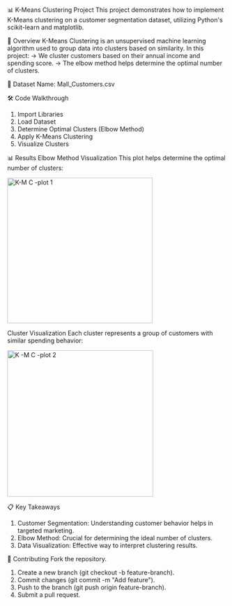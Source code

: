 📊 K-Means Clustering Project
This project demonstrates how to implement K-Means clustering on a customer segmentation dataset, utilizing Python's scikit-learn and matplotlib.

🚀 Overview
K-Means Clustering is an unsupervised machine learning algorithm used to group data into clusters based on similarity. 
In this project:
-> We cluster customers based on their annual income and spending score.
-> The elbow method helps determine the optimal number of clusters.

📁 Dataset
Name: Mall_Customers.csv

🛠️ Code Walkthrough
1. Import Libraries
2. Load Dataset
3. Determine Optimal Clusters (Elbow Method)
4. Apply K-Means Clustering
5. Visualize Clusters

📊 Results
Elbow Method Visualization
This plot helps determine the optimal number of clusters:

<img width="333" alt="K-M C -plot 1" src="https://github.com/user-attachments/assets/7ec28a2d-ae6b-4124-8b15-f66482b8788b">


Cluster Visualization
Each cluster represents a group of customers with similar spending behavior:

<img width="335" alt="K -M C -plot 2" src="https://github.com/user-attachments/assets/c268c561-de21-4a65-8a77-89a532b5be4c">



📋 Key Takeaways
1. Customer Segmentation: Understanding customer behavior helps in targeted marketing.
2. Elbow Method: Crucial for determining the ideal number of clusters.
3. Data Visualization: Effective way to interpret clustering results.

🤝 Contributing
Fork the repository.
1. Create a new branch (git checkout -b feature-branch).
2. Commit changes (git commit -m "Add feature").
3. Push to the branch (git push origin feature-branch).
4. Submit a pull request.
